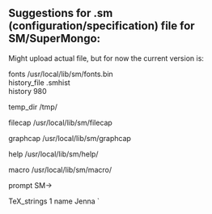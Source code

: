 ## Suggestions for .sm (configuration/specification) file for SM/SuperMongo:
Might upload actual file, but for now the current version is:

  fonts /usr/local/lib/sm/fonts.bin  
  history_file .smhist  
  history 980 

temp_dir /tmp/ 

filecap /usr/local/lib/sm/filecap 

graphcap /usr/local/lib/sm/graphcap 

help /usr/local/lib/sm/help/ 

macro /usr/local/lib/sm/macro/ 

prompt SM-> 

TeX_strings 1 name Jenna
`
